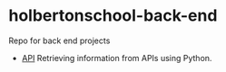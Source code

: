 # holbertonschool-back-end
Repo for back end projects

- [API](https://github.com/viviani22/holbertonschool-back-end/api/tree/main/) Retrieving information from APIs using Python.
